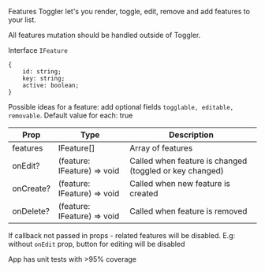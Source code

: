Features Toggler let's you render, toggle, edit, remove and add features to your list.

All features mutation should be handled outside of Toggler.

Interface `IFeature`
```
{ 
    id: string;
    key: string;
    active: boolean;
}
```
Possible ideas for a feature: add optional fields `togglable, editable, removable`. Default value for each: true

Prop | Type | Description
--- | --- | ---
features | IFeature[] | Array of features 
onEdit? | (feature: IFeature) => void | Called when feature is changed (toggled or key changed)
onCreate? | (feature: IFeature) => void | Called when new feature is created
onDelete? | (feature: IFeature) => void | Called when feature is removed
If callback not passed in props - related features will be disabled. E.g: without `onEdit` prop, button for editing will be disabled

App has unit tests with >95% coverage
